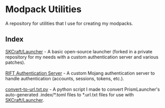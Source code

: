 # Modpack Utilities
A repository for utilities that I use for creating my modpacks.

## Index
[SKCraft/Launcher](https://github.com/SKCraft/Launcher) - A basic open-source launcher (forked in a private repository for my needs with a custom authentication server and various patches).
<br/><br/>
[RIFT Authentication Server](https://github.com/OpenMojangProject/Legacy-Authentication-Server/tree/rift) - A custom Mojang authentication server to handle authentication (accounts, sessions, tokens, etc.).
<br/><br/>
[convert-to-url.txt.py](https://raw.githubusercontent.com/Creaous/Modpack-Utilities/main/convert-to-url.txt.py) - A python script I made to convert PrismLauncher's auto-generated .index/\*.toml files to \*.url.txt files for use with [SKCraft/Launcher](https://github.com/SKCraft/Launcher).
